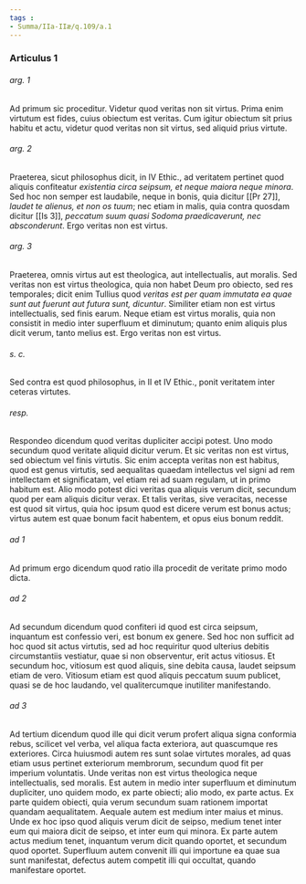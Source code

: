 ```yaml
---
tags : 
- Summa/IIa-IIæ/q.109/a.1
---
```


### Articulus 1

###### arg. 1
Ad primum sic proceditur. Videtur quod veritas non sit virtus. Prima enim virtutum est fides, cuius obiectum est veritas. Cum igitur obiectum sit prius habitu et actu, videtur quod veritas non sit virtus, sed aliquid prius virtute.

###### arg. 2
Praeterea, sicut philosophus dicit, in IV Ethic., ad veritatem pertinet quod aliquis confiteatur *existentia circa seipsum, et neque maiora neque minora*. Sed hoc non semper est laudabile, neque in bonis, quia dicitur [[Pr 27]], *laudet te alienus, et non os tuum*; nec etiam in malis, quia contra quosdam dicitur [[Is 3]], *peccatum suum quasi Sodoma praedicaverunt, nec absconderunt*. Ergo veritas non est virtus.

###### arg. 3
Praeterea, omnis virtus aut est theologica, aut intellectualis, aut moralis. Sed veritas non est virtus theologica, quia non habet Deum pro obiecto, sed res temporales; dicit enim Tullius quod *veritas est per quam immutata ea quae sunt aut fuerunt aut futura sunt, dicuntur*. Similiter etiam non est virtus intellectualis, sed finis earum. Neque etiam est virtus moralis, quia non consistit in medio inter superfluum et diminutum; quanto enim aliquis plus dicit verum, tanto melius est. Ergo veritas non est virtus.

###### s. c.
Sed contra est quod philosophus, in II et IV Ethic., ponit veritatem inter ceteras virtutes.

###### resp.
Respondeo dicendum quod veritas dupliciter accipi potest. Uno modo secundum quod veritate aliquid dicitur verum. Et sic veritas non est virtus, sed obiectum vel finis virtutis. Sic enim accepta veritas non est habitus, quod est genus virtutis, sed aequalitas quaedam intellectus vel signi ad rem intellectam et significatam, vel etiam rei ad suam regulam, ut in primo habitum est. Alio modo potest dici veritas qua aliquis verum dicit, secundum quod per eam aliquis dicitur verax. Et talis veritas, sive veracitas, necesse est quod sit virtus, quia hoc ipsum quod est dicere verum est bonus actus; virtus autem est quae bonum facit habentem, et opus eius bonum reddit.

###### ad 1
Ad primum ergo dicendum quod ratio illa procedit de veritate primo modo dicta.

###### ad 2
Ad secundum dicendum quod confiteri id quod est circa seipsum, inquantum est confessio veri, est bonum ex genere. Sed hoc non sufficit ad hoc quod sit actus virtutis, sed ad hoc requiritur quod ulterius debitis circumstantiis vestiatur, quae si non observentur, erit actus vitiosus. Et secundum hoc, vitiosum est quod aliquis, sine debita causa, laudet seipsum etiam de vero. Vitiosum etiam est quod aliquis peccatum suum publicet, quasi se de hoc laudando, vel qualitercumque inutiliter manifestando.

###### ad 3
Ad tertium dicendum quod ille qui dicit verum profert aliqua signa conformia rebus, scilicet vel verba, vel aliqua facta exteriora, aut quascumque res exteriores. Circa huiusmodi autem res sunt solae virtutes morales, ad quas etiam usus pertinet exteriorum membrorum, secundum quod fit per imperium voluntatis. Unde veritas non est virtus theologica neque intellectualis, sed moralis. Est autem in medio inter superfluum et diminutum dupliciter, uno quidem modo, ex parte obiecti; alio modo, ex parte actus. Ex parte quidem obiecti, quia verum secundum suam rationem importat quandam aequalitatem. Aequale autem est medium inter maius et minus. Unde ex hoc ipso quod aliquis verum dicit de seipso, medium tenet inter eum qui maiora dicit de seipso, et inter eum qui minora. Ex parte autem actus medium tenet, inquantum verum dicit quando oportet, et secundum quod oportet. Superfluum autem convenit illi qui importune ea quae sua sunt manifestat, defectus autem competit illi qui occultat, quando manifestare oportet.

